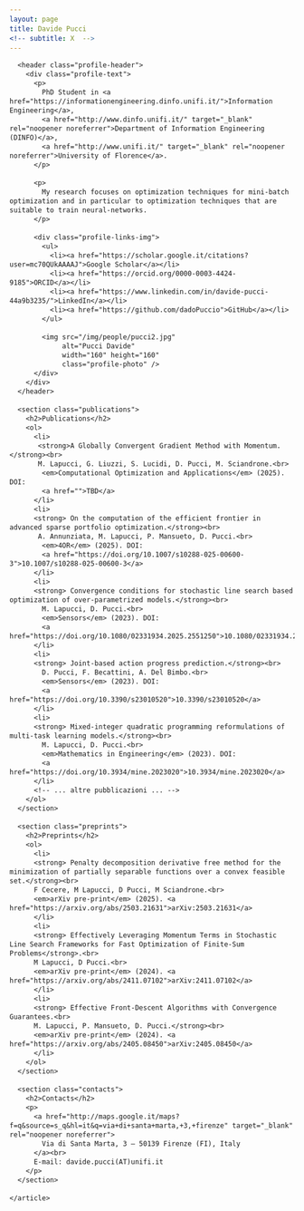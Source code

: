 ```yaml
---
layout: page
title: Davide Pucci
<!-- subtitle: X  -->
---
```


<div id="main" class="clearfix">
  <div id="content" class="clearfix">
    <article class="profile">

      <header class="profile-header">
        <div class="profile-text">
          <p>
            PhD Student in <a href="https://informationengineering.dinfo.unifi.it/">Information Engineering</a>, 
            <a href="http://www.dinfo.unifi.it/" target="_blank" rel="noopener noreferrer">Department of Information Engineering (DINFO)</a>, 
            <a href="http://www.unifi.it/" target="_blank" rel="noopener noreferrer">University of Florence</a>.
          </p>

          <p>
            My research focuses on optimization techniques for mini-batch optimization and in particular to optimization techniques that are suitable to train neural-networks.
          </p>

          <div class="profile-links-img">
            <ul>
              <li><a href="https://scholar.google.it/citations?user=mc70QUkAAAAJ">Google Scholar</a></li>
              <li><a href="https://orcid.org/0000-0003-4424-9185">ORCID</a></li>
              <li><a href="https://www.linkedin.com/in/davide-pucci-44a9b3235/">LinkedIn</a></li>
              <li><a href="https://github.com/dadoPuccio">GitHub</a></li>
            </ul>

            <img src="/img/people/pucci2.jpg" 
                 alt="Pucci Davide" 
                 width="160" height="160" 
                 class="profile-photo" />
          </div>
        </div>
      </header>

      <section class="publications">
        <h2>Publications</h2>
        <ol>
          <li>
           <strong>A Globally Convergent Gradient Method with Momentum.</strong><br>
           M. Lapucci, G. Liuzzi, S. Lucidi, D. Pucci, M. Sciandrone.<br>
            <em>Computational Optimization and Applications</em> (2025). DOI: 
            <a href="">TBD</a>
          </li>
          <li>
          <strong> On the computation of the efficient frontier in advanced sparse portfolio optimization.</strong><br>
           A. Annunziata, M. Lapucci, P. Mansueto, D. Pucci.<br>
            <em>4OR</em> (2025). DOI: 
            <a href="https://doi.org/10.1007/s10288-025-00600-3">10.1007/s10288-025-00600-3</a>
          </li>
          <li>
          <strong> Convergence conditions for stochastic line search based optimization of over-parametrized models.</strong><br>
            M. Lapucci, D. Pucci.<br>
            <em>Sensors</em> (2023). DOI: 
            <a href="https://doi.org/10.1080/02331934.2025.2551250">10.1080/02331934.2025.2551250</a>
          </li>
          <li>
          <strong> Joint-based action progress prediction.</strong><br>
            D. Pucci, F. Becattini, A. Del Bimbo.<br>
            <em>Sensors</em> (2023). DOI: 
            <a href="https://doi.org/10.3390/s23010520">10.3390/s23010520</a>
          </li>
          <li>
          <strong> Mixed-integer quadratic programming reformulations of multi-task learning models.</strong><br>
            M. Lapucci, D. Pucci.<br>
            <em>Mathematics in Engineering</em> (2023). DOI: 
            <a href="https://doi.org/10.3934/mine.2023020">10.3934/mine.2023020</a>
          </li>
          <!-- ... altre pubblicazioni ... -->
        </ol>
      </section>

      <section class="preprints">
        <h2>Preprints</h2>
        <ol>
          <li>
          <strong> Penalty decomposition derivative free method for the minimization of partially separable functions over a convex feasible set.</strong><br>
          F Cecere, M Lapucci, D Pucci, M Sciandrone.<br>
          <em>arXiv pre-print</em> (2025). <a href="https://arxiv.org/abs/2503.21631">arXiv:2503.21631</a>
          </li>
          <li>
          <strong> Effectively Leveraging Momentum Terms in Stochastic Line Search Frameworks for Fast Optimization of Finite-Sum Problems</strong>.<br>
          M Lapucci, D Pucci.<br>
          <em>arXiv pre-print</em> (2024). <a href="https://arxiv.org/abs/2411.07102">arXiv:2411.07102</a>
          </li>
          <li>
          <strong> Effective Front-Descent Algorithms with Convergence Guarantees.<br>
          M. Lapucci, P. Mansueto, D. Pucci.</strong><br>
          <em>arXiv pre-print</em> (2024). <a href="https://arxiv.org/abs/2405.08450">arXiv:2405.08450</a>
          </li>
        </ol>
      </section>

      <section class="contacts">
        <h2>Contacts</h2>
        <p>
          <a href="http://maps.google.it/maps?f=q&source=s_q&hl=it&q=via+di+santa+marta,+3,+firenze" target="_blank" rel="noopener noreferrer">
            Via di Santa Marta, 3 – 50139 Firenze (FI), Italy
          </a><br>
          E-mail: davide.pucci(AT)unifi.it
        </p>
      </section>

    </article>
  </div>
</div>

<style>
  .profile-header {
    margin-bottom: 25px;
  }

  /* 🔹 Contenitore immagine + lista (centrato) */
  .profile-links-img {
    display: flex;
    justify-content: center; /* centrato orizzontalmente */
    align-items: center;
    gap: 40px;
    margin-top: 20px;
    flex-wrap: wrap;
    text-align: left;
  }

  /* 🔹 Immagine del profilo (a sinistra su desktop) */
  .profile-photo {
    border-radius: 50%;
    object-fit: cover;
    width: 150px;
    height: 150px;
    margin: 0;
    order: -1; /* immagine a sinistra */
  }

  /* 🔹 Lista link — spostata leggermente a destra rispetto all’immagine */
  .profile-links-img ul {
    margin: 0;
    padding-left: 55px; /* margine verso destra come richiesto */
    flex: 1 1 auto;
  }

  section {
    margin-top: 40px;
  }

  h2 {
    border-bottom: 1px solid #ccc;
    padding-bottom: 4px;
  }

  a {
    color: #004c99;
  }

  /* 🔹 Mobile: immagine sopra e centrata, lista sotto */
  @media (max-width: 768px) {
    .profile-links-img {
      flex-direction: column; /* impila immagine sopra */
      align-items: center;    /* centra tutto */
      text-align: left;       /* mantiene allineamento testo coerente */
    }

    .profile-photo {
      order: 0;              /* immagine torna sopra */
      margin-bottom: 15px;
    }

    .profile-links-img ul {
      padding-left: 20px;    /* margine più stretto per mobile */
    }
  }
</style>



